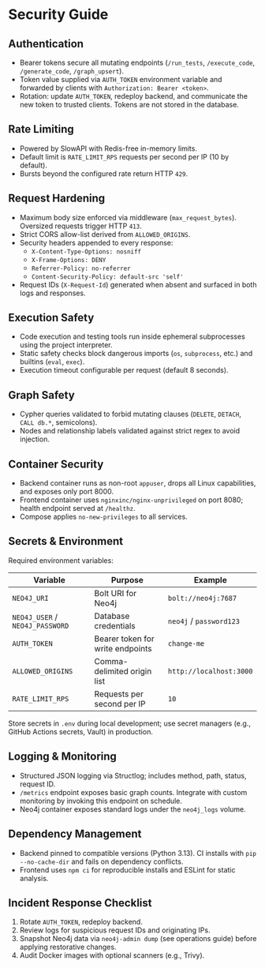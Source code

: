 # Security Guide

## Authentication

- Bearer tokens secure all mutating endpoints (`/run_tests`, `/execute_code`, `/generate_code`, `/graph_upsert`).
- Token value supplied via `AUTH_TOKEN` environment variable and forwarded by clients with `Authorization: Bearer <token>`.
- Rotation: update `AUTH_TOKEN`, redeploy backend, and communicate the new token to trusted clients. Tokens are not stored in the database.

## Rate Limiting

- Powered by SlowAPI with Redis-free in-memory limits.
- Default limit is `RATE_LIMIT_RPS` requests per second per IP (10 by default).
- Bursts beyond the configured rate return HTTP `429`.

## Request Hardening

- Maximum body size enforced via middleware (`max_request_bytes`). Oversized requests trigger HTTP `413`.
- Strict CORS allow-list derived from `ALLOWED_ORIGINS`.
- Security headers appended to every response:
  - `X-Content-Type-Options: nosniff`
  - `X-Frame-Options: DENY`
  - `Referrer-Policy: no-referrer`
  - `Content-Security-Policy: default-src 'self'`
- Request IDs (`X-Request-Id`) generated when absent and surfaced in both logs and responses.

## Execution Safety

- Code execution and testing tools run inside ephemeral subprocesses using the project interpreter.
- Static safety checks block dangerous imports (`os`, `subprocess`, etc.) and builtins (`eval`, `exec`).
- Execution timeout configurable per request (default 8 seconds).

## Graph Safety

- Cypher queries validated to forbid mutating clauses (`DELETE`, `DETACH`, `CALL db.*`, semicolons).
- Nodes and relationship labels validated against strict regex to avoid injection.

## Container Security

- Backend container runs as non-root `appuser`, drops all Linux capabilities, and exposes only port 8000.
- Frontend container uses `nginxinc/nginx-unprivileged` on port 8080; health endpoint served at `/healthz`.
- Compose applies `no-new-privileges` to all services.

## Secrets & Environment

Required environment variables:

| Variable | Purpose | Example |
| --- | --- | --- |
| `NEO4J_URI` | Bolt URI for Neo4j | `bolt://neo4j:7687` |
| `NEO4J_USER` / `NEO4J_PASSWORD` | Database credentials | `neo4j` / `password123` |
| `AUTH_TOKEN` | Bearer token for write endpoints | `change-me` |
| `ALLOWED_ORIGINS` | Comma-delimited origin list | `http://localhost:3000` |
| `RATE_LIMIT_RPS` | Requests per second per IP | `10` |

Store secrets in `.env` during local development; use secret managers (e.g., GitHub Actions secrets, Vault) in production.

## Logging & Monitoring

- Structured JSON logging via Structlog; includes method, path, status, request ID.
- `/metrics` endpoint exposes basic graph counts. Integrate with custom monitoring by invoking this endpoint on schedule.
- Neo4j container exposes standard logs under the `neo4j_logs` volume.

## Dependency Management

- Backend pinned to compatible versions (Python 3.13). CI installs with `pip --no-cache-dir` and fails on dependency conflicts.
- Frontend uses `npm ci` for reproducible installs and ESLint for static analysis.

## Incident Response Checklist

1. Rotate `AUTH_TOKEN`, redeploy backend.
2. Review logs for suspicious request IDs and originating IPs.
3. Snapshot Neo4j data via `neo4j-admin dump` (see operations guide) before applying restorative changes.
4. Audit Docker images with optional scanners (e.g., Trivy).
